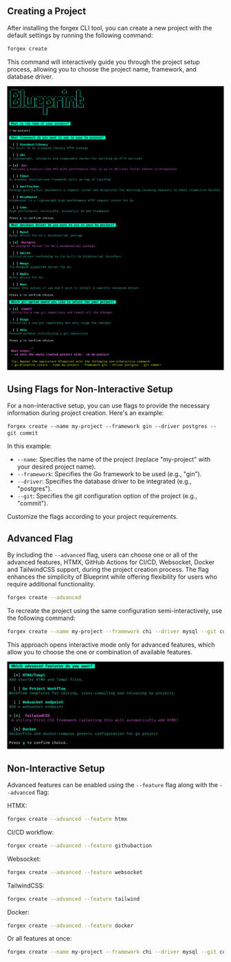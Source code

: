 ## Creating a Project

After installing the forgex CLI tool, you can create a new project with the default settings by running the following command:

```bash
forgex create
```

This command will interactively guide you through the project setup process, allowing you to choose the project name, framework, and database driver.

![BlueprintInteractive](../public/blueprint_1.png)

## Using Flags for Non-Interactive Setup

For a non-interactive setup, you can use flags to provide the necessary information during project creation. Here's an example:

```
forgex create --name my-project --framework gin --driver postgres --git commit
```

In this example:

- `--name`: Specifies the name of the project (replace "my-project" with your desired project name).
- `--framework`: Specifies the Go framework to be used (e.g., "gin").
- `--driver`: Specifies the database driver to be integrated (e.g., "postgres").
- `--git`: Specifies the git configuration option of the project (e.g., "commit").

Customize the flags according to your project requirements.

## Advanced Flag

By including the `--advanced` flag, users can choose one or all of the advanced features, HTMX, GitHub Actions for CI/CD, Websocket, Docker and TailwindCSS support, during the project creation process. The flag enhances the simplicity of Blueprint while offering flexibility for users who require additional functionality.

```bash
forgex create --advanced
```

To recreate the project using the same configuration semi-interactively, use the following command:
```bash
forgex create --name my-project --framework chi --driver mysql --git commit --advanced
```
This approach opens interactive mode only for advanced features, which allow you to choose the one or combination of available features.

![AdvancedFlag](../public/blueprint_advanced.png)

## Non-Interactive Setup

Advanced features can be enabled using the `--feature` flag along with the `--advanced` flag:

HTMX:
```bash
forgex create --advanced --feature htmx
```

CI/CD workflow:
```bash
forgex create --advanced --feature githubaction
```

Websocket:
```bash
forgex create --advanced --feature websocket
```
TailwindCSS:
```bash
forgex create --advanced --feature tailwind
```
Docker:
```bash
forgex create --advanced --feature docker
```

Or all features at once:
```bash
forgex create --name my-project --framework chi --driver mysql --git commit --advanced --feature htmx --feature githubaction --feature websocket --feature tailwind --feature docker
```
